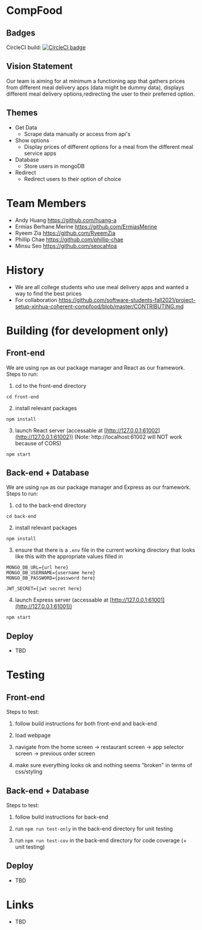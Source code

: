 # CompFood

## Badges

CircleCI build: [![CircleCI badge](https://circleci.com/gh/software-students-fall2021/project-setup-xinhua-coherent-compfood/tree/master.svg?style=svg)](https://circleci.com/gh/software-students-fall2021/project-setup-xinhua-coherent-compfood/tree/master)

## Vision Statement

Our team is aiming for at minimum a functioning app that gathers prices from different meal delivery apps (data might be dummy data), displays different meal delivery options,redirecting the user to their preferred option.


## Themes

* Get Data
	* Scrape data manually or access from api's 
* Show options
	* Display prices of different options for a meal from the different meal service apps
* Database
	* Store users in mongoDB
* Redirect
	* Redirect users to their option of choice

# Team Members

* Andy Huang https://github.com/huang-a
* Ermias Berhane Merine https://github.com/ErmiasMerine
* Ryeem Zia https://github.com/RyeemZia
* Phillip Chae https://github.com/phillip-chae
* Minsu Seo https://github.com/seocahtoa

# History

* We are all college students who use meal delivery apps and wanted a way to find the best prices
* For collaboration https://github.com/software-students-fall2021/project-setup-xinhua-coherent-compfood/blob/master/CONTRIBUTING.md

# Building (for development only)

## Front-end

We are using `npm` as our package manager and React as our framework. Steps to run:

1. cd to the front-end directory

```
cd front-end
```

2. install relevant packages

```
npm install
```

3. launch React server (accessable at [http://127.0.0.1:61002](http://127.0.0.1:61002)) (Note: http://localhost:61002 will NOT work because of CORS)

```
npm start
```

## Back-end + Database

We are using `npm` as our package manager and Express as our framework. Steps to run:

1. cd to the back-end directory

```
cd back-end
```

2. install relevant packages

```
npm install
```

3. ensure that there is a `.env` file in the current working directory that looks like this with the appropriate values filled in

```
MONGO_DB_URL={url here}
MONGO_DB_USERNAME={username here}
MONGO_DB_PASSWORD={password here}

JWT_SECRET={jwt secret here}
```

4. launch Express server (accessable at [http://127.0.0.1:61001](http://127.0.0.1:61001))

```
npm start
```

## Deploy

* TBD

# Testing

## Front-end

Steps to test:

1. follow build instructions for both front-end and back-end

2. load webpage

3. navigate from the home screen -> restaurant screen -> app selector screen -> previous order screen

4. make sure everything looks ok and nothing seems "broken" in terms of css/styling

## Back-end + Database

Steps to test:

1. follow build instructions for back-end

2. run `npm run test-only` in the back-end directory for unit testing

3. run `npm run test-cov` in the back-end directory for code coverage (+ unit testing)

## Deploy

* TBD

# Links

* TBD
